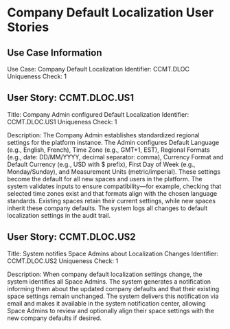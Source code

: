 # Company Default Localization User Stories

## Use Case Information
Use Case: Company Default Localization
Identifier: CCMT.DLOC
Uniqueness Check: 1

## User Story: CCMT.DLOC.US1
Title: Company Admin configured Default Localization
Identifier: CCMT.DLOC.US1
Uniqueness Check: 1

Description:
The Company Admin establishes standardized regional settings for the platform instance. The Admin configures Default Language (e.g., English, French), Time Zone (e.g., GMT+1, EST), Regional Formats (e.g., date: DD/MM/YYYY, decimal separator: comma), Currency Format and Default Currency (e.g., USD with $ prefix), First Day of Week (e.g., Monday/Sunday), and Measurement Units (metric/imperial). These settings become the default for all new spaces and users in the platform. The system validates inputs to ensure compatibility—for example, checking that selected time zones exist and that formats align with the chosen language standards. Existing spaces retain their current settings, while new spaces inherit these company defaults. The system logs all changes to default localization settings in the audit trail.

## User Story: CCMT.DLOC.US2
Title: System notifies Space Admins about Localization Changes
Identifier: CCMT.DLOC.US2
Uniqueness Check: 1

Description:
When company default localization settings change, the system identifies all Space Admins. The system generates a notification informing them about the updated company defaults and that their existing space settings remain unchanged. The system delivers this notification via email and makes it available in the system notification center, allowing Space Admins to review and optionally align their space settings with the new company defaults if desired.